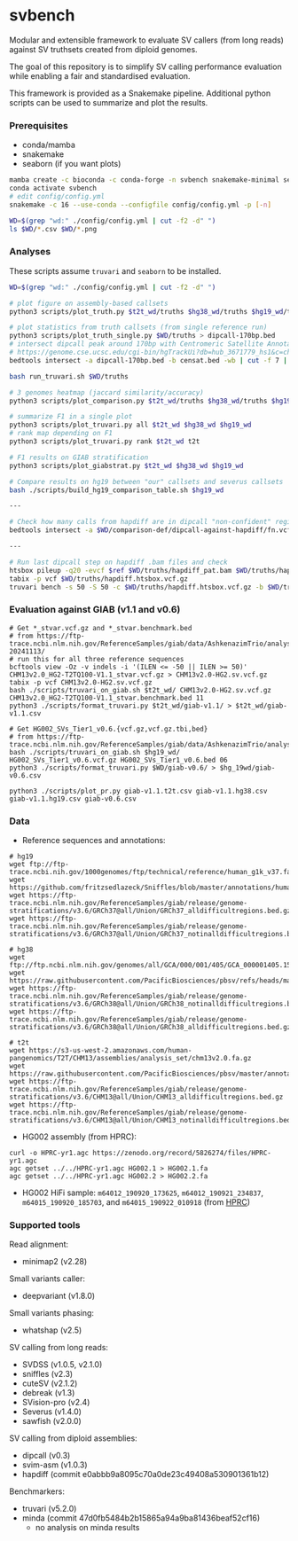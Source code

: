 # svbench

Modular and extensible framework to evaluate SV callers (from long reads) against SV truthsets created from diploid genomes.

The goal of this repository is to simplify SV calling performance evaluation while enabling a fair and standardised evaluation.

This framework is provided as a Snakemake pipeline. Additional python scripts can be used to summarize and plot the results.

### Prerequisites
* conda/mamba
* snakemake
* seaborn (if you want plots)

``` sh
mamba create -c bioconda -c conda-forge -n svbench snakemake-minimal seaborn
conda activate svbench
# edit config/config.yml
snakemake -c 16 --use-conda --configfile config/config.yml -p [-n]

WD=$(grep "wd:" ./config/config.yml | cut -f2 -d" ")
ls $WD/*.csv $WD/*.png
```

### Analyses
These scripts assume `truvari` and `seaborn` to be installed.
``` sh
WD=$(grep "wd:" ./config/config.yml | cut -f2 -d" ")

# plot figure on assembly-based callsets
python3 scripts/plot_truth.py $t2t_wd/truths $hg38_wd/truths $hg19_wd/truths

# plot statistics from truth callsets (from single reference run)
python3 scripts/plot_truth_single.py $WD/truths > dipcall-170bp.bed
# intersect dipcall peak around 170bp with Centromeric Satellite Annotation
# https://genome.cse.ucsc.edu/cgi-bin/hgTrackUi?db=hub_3671779_hs1&c=chr12&g=hub_3671779_censat
bedtools intersect -a dipcall-170bp.bed -b censat.bed -wb | cut -f 7 | sort | uniq -c

bash run_truvari.sh $WD/truths

# 3 genomes heatmap (jaccard similarity/accuracy)
python3 scripts/plot_comparison.py $t2t_wd/truths $hg38_wd/truths $hg19_wd/truths

# summarize F1 in a single plot
python3 scripts/plot_truvari.py all $t2t_wd $hg38_wd $hg19_wd
# rank map depending on F1
python3 scripts/plot_truvari.py rank $t2t_wd t2t

# F1 results on GIAB stratification
python3 scripts/plot_giabstrat.py $t2t_wd $hg38_wd $hg19_wd

# Compare results on hg19 between "our" callsets and severus callsets
bash ./scripts/build_hg19_comparison_table.sh $hg19_wd

---

# Check how many calls from hapdiff are in dipcall "non-confident" regions (0s in the histogram)
bedtools intersect -a $WD/comparison-def/dipcall-against-hapdiff/fn.vcf.gz -b $WD/truths/dipcall.bed -c | cut -f11 | sort -n | uniq -c

---

# Run last dipcall step on hapdiff .bam files and check
htsbox pileup -q20 -evcf $ref $WD/truths/hapdiff_pat.bam $WD/truths/hapdiff_mat.bam | dipcall-aux.js vcfpair - | bcftools view -v indels -i '(ILEN <= -50 || ILEN >= 50)' | bcftools norm -Oz --multiallelics - > $WD/truths/hapdiff.htsbox.vcf.gz
tabix -p vcf $WD/truths/hapdiff.htsbox.vcf.gz
truvari bench -s 50 -S 50 -c $WD/truths/hapdiff.htsbox.vcf.gz -b $WD/truths/hapdiff.vcf.gz -o OUT
```

### Evaluation against GIAB (v1.1 and v0.6)
```
# Get *_stvar.vcf.gz and *_stvar.benchmark.bed
# from https://ftp-trace.ncbi.nlm.nih.gov/ReferenceSamples/giab/data/AshkenazimTrio/analysis/NIST_HG002_DraftBenchmark_defrabbV0.019-20241113/
# run this for all three reference sequences
bcftools view -Oz -v indels -i '(ILEN <= -50 || ILEN >= 50)' CHM13v2.0_HG2-T2TQ100-V1.1_stvar.vcf.gz > CHM13v2.0-HG2.sv.vcf.gz
tabix -p vcf CHM13v2.0-HG2.sv.vcf.gz
bash ./scripts/truvari_on_giab.sh $t2t_wd/ CHM13v2.0-HG2.sv.vcf.gz CHM13v2.0_HG2-T2TQ100-V1.1_stvar.benchmark.bed 11
python3 ./scripts/format_truvari.py $t2t_wd/giab-v1.1/ > $t2t_wd/giab-v1.1.csv

# Get HG002_SVs_Tier1_v0.6.{vcf.gz,vcf.gz.tbi,bed}
# from https://ftp-trace.ncbi.nlm.nih.gov/ReferenceSamples/giab/data/AshkenazimTrio/analysis/NIST_SVs_Integration_v0.6/
bash ./scripts/truvari_on_giab.sh $hg19_wd/ HG002_SVs_Tier1_v0.6.vcf.gz HG002_SVs_Tier1_v0.6.bed 06
python3 ./scripts/format_truvari.py $WD/giab-v0.6/ > $hg_19wd/giab-v0.6.csv

python3 ./scripts/plot_pr.py giab-v1.1.t2t.csv giab-v1.1.hg38.csv giab-v1.1.hg19.csv giab-v0.6.csv
```

### Data
- Reference sequences and annotations:
```
# hg19
wget ftp://ftp-trace.ncbi.nih.gov/1000genomes/ftp/technical/reference/human_g1k_v37.fasta.gz
wget https://github.com/fritzsedlazeck/Sniffles/blob/master/annotations/human_hs37d5.trf.bed
wget https://ftp-trace.ncbi.nlm.nih.gov/ReferenceSamples/giab/release/genome-stratifications/v3.6/GRCh37@all/Union/GRCh37_alldifficultregions.bed.gz
wget https://ftp-trace.ncbi.nlm.nih.gov/ReferenceSamples/giab/release/genome-stratifications/v3.6/GRCh37@all/Union/GRCh37_notinalldifficultregions.bed.gz

# hg38
wget ftp://ftp.ncbi.nlm.nih.gov/genomes/all/GCA/000/001/405/GCA_000001405.15_GRCh38/seqs_for_alignment_pipelines.ucsc_ids/GCA_000001405.15_GRCh38_no_alt_analysis_set.fna.gz
wget https://raw.githubusercontent.com/PacificBiosciences/pbsv/refs/heads/master/annotations/human_GRCh38_no_alt_analysis_set.trf.bed
wget https://ftp-trace.ncbi.nlm.nih.gov/ReferenceSamples/giab/release/genome-stratifications/v3.6/GRCh38@all/Union/GRCh38_notinalldifficultregions.bed.gz
wget https://ftp-trace.ncbi.nlm.nih.gov/ReferenceSamples/giab/release/genome-stratifications/v3.6/GRCh38@all/Union/GRCh38_alldifficultregions.bed.gz

# t2t
wget https://s3-us-west-2.amazonaws.com/human-pangenomics/T2T/CHM13/assemblies/analysis_set/chm13v2.0.fa.gz
wget https://raw.githubusercontent.com/PacificBiosciences/pbsv/master/annotations/human_chm13v2.0_maskedY_rCRS.trf.bed
wget https://ftp-trace.ncbi.nlm.nih.gov/ReferenceSamples/giab/release/genome-stratifications/v3.6/CHM13@all/Union/CHM13_alldifficultregions.bed.gz
wget https://ftp-trace.ncbi.nlm.nih.gov/ReferenceSamples/giab/release/genome-stratifications/v3.6/CHM13@all/Union/CHM13_notinalldifficultregions.bed.gz
```

- HG002 assembly (from HPRC):
```
curl -o HPRC-yr1.agc https://zenodo.org/record/5826274/files/HPRC-yr1.agc
agc getset ../../HPRC-yr1.agc HG002.1 > HG002.1.fa
agc getset ../../HPRC-yr1.agc HG002.2 > HG002.2.fa
```

- HG002 HiFi sample: `m64012_190920_173625`, `m64012_190921_234837`, `m64015_190920_185703`, and `m64015_190922_010918` (from [HPRC](https://s3-us-west-2.amazonaws.com/human-pangenomics/index.html?prefix=working/HPRC_PLUS/HG002/raw_data/PacBio_HiFi/15kb/))


### Supported tools
Read alignment:
* minimap2 (v2.28)

Small variants caller:
* deepvariant (v1.8.0)

Small variants phasing:
* whatshap (v2.5)

SV calling from long reads:
* SVDSS (v1.0.5, v2.1.0)
* sniffles (v2.3)
* cuteSV (v2.1.2)
* debreak (v1.3)
* SVision-pro (v2.4)
* Severus (v1.4.0)
* sawfish (v2.0.0)

SV calling from diploid assemblies:
* dipcall (v0.3)
* svim-asm (v1.0.3)
* hapdiff (commit e0abbb9a8095c70a0de23c49408a530901361b12)

Benchmarkers:
* truvari (v5.2.0)
* minda (commit 47d0fb5484b2b15865a94a9ba81436beaf52cf16)
  * no analysis on minda results
